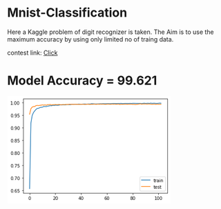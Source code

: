 # Mnist-Classification
 Here a Kaggle problem of digit recognizer is taken. The Aim is to use the maximum accuracy by using only limited no of traing data. 
 
 contest link: [Click](https://www.kaggle.com/c/digit-recognizer)
 
# Model Accuracy = 99.621

![GitHub Logo](https://raw.githubusercontent.com/vishalsingha/Mnist-Classification/main/images/accuracy_plot.png)

